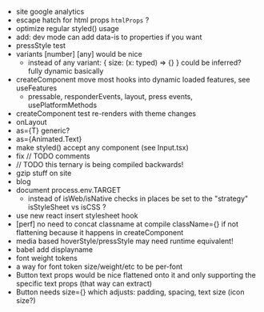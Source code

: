 - site google analytics
- escape hatch for html props `htmlProps` ?
- optimize regular styled() usage
- add: dev mode can add data-is to properties if you want
- pressStyle test
- variants [number] [any] would be nice
  - instead of any variant: { size: (x: typed) => {} } could be inferred? fully dynamic basically
- createComponent move most hooks into dynamic loaded features, see useFeatures
  - pressable, responderEvents, layout, press events, usePlatformMethods
- createComponent test re-renders with theme changes
- onLayout
- as={T} generic?
- as={Animated.Text}
- make styled() accept any component (see Input.tsx)
- fix // TODO comments
- // TODO this ternary is being compiled backwards!
- gzip stuff on site
- blog
- document process.env.TARGET
  - instead of isWeb/isNative checks in places be set to the "strategy" isStyleSheet vs isCSS ?
- use new react insert stylesheet hook
- [perf] no need to concat classname at compile className={} if not flattening because it happens in createComponent
- media based hoverStyle/pressStyle may need runtime equivalent!
- babel add displayname
- font weight tokens
- a way for font token size/weight/etc to be per-font
- Button text props would be nice flattened onto it and only supporting the specific text props (that way can extract)
- Button needs size={} which adjusts: padding, spacing, text size (icon size?)
